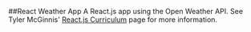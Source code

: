 ##React Weather App
A React.js app using the Open Weather API. See Tyler McGinnis' [React.js Curriculum](https://github.com/ReactjsProgram/react-fundamentals-curriculum) page for more information. 
